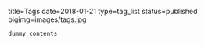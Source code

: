 title=Tags
date=2018-01-21
type=tag_list
status=published
bigimg=images/tags.jpg
~~~~~~
dummy contents
